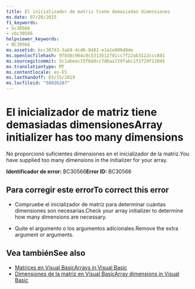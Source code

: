 ```yaml
---
title: El inicializador de matriz tiene demasiadas dimensiones
ms.date: 07/20/2015
f1_keywords:
- bc30566
- vbc30566
helpviewer_keywords:
- BC30566
ms.assetid: bcc30743-3ab9-4cd6-8481-e1a1e800d8de
ms.openlocfilehash: 9f858c964c0c53135127d1cc7f22ab3122ccc881
ms.sourcegitcommit: 5c1abeec15fbddcc7dbaa729fabc1f1f29f12045
ms.translationtype: MT
ms.contentlocale: es-ES
ms.lasthandoff: 03/15/2019
ms.locfileid: "58026287"
---
```

# <a name="array-initializer-has-too-many-dimensions"></a><span data-ttu-id="988a6-102">El inicializador de matriz tiene demasiadas dimensiones</span><span class="sxs-lookup"><span data-stu-id="988a6-102">Array initializer has too many dimensions</span></span>
<span data-ttu-id="988a6-103">No proporcionó suficientes dimensiones en el inicializador de la matriz.</span><span class="sxs-lookup"><span data-stu-id="988a6-103">You have supplied too many dimensions in the initializer for your array.</span></span>  
  
 <span data-ttu-id="988a6-104">**Identificador de error:** BC30566</span><span class="sxs-lookup"><span data-stu-id="988a6-104">**Error ID:** BC30566</span></span>  
  
## <a name="to-correct-this-error"></a><span data-ttu-id="988a6-105">Para corregir este error</span><span class="sxs-lookup"><span data-stu-id="988a6-105">To correct this error</span></span>  
  
-   <span data-ttu-id="988a6-106">Compruebe el inicializador de matriz para determinar cuántas dimensiones son necesarias.</span><span class="sxs-lookup"><span data-stu-id="988a6-106">Check your array initializer to determine how many dimensions are necessary.</span></span>  
  
-   <span data-ttu-id="988a6-107">Quite el argumento o los argumentos adicionales.</span><span class="sxs-lookup"><span data-stu-id="988a6-107">Remove the extra argument or arguments.</span></span>  
  
## <a name="see-also"></a><span data-ttu-id="988a6-108">Vea también</span><span class="sxs-lookup"><span data-stu-id="988a6-108">See also</span></span>

- [<span data-ttu-id="988a6-109">Matrices en Visual Basic</span><span class="sxs-lookup"><span data-stu-id="988a6-109">Arrays in Visual Basic</span></span>](~/docs/visual-basic/programming-guide/language-features/arrays/index.md)
- [<span data-ttu-id="988a6-110">Dimensiones de la matriz en Visual Basic</span><span class="sxs-lookup"><span data-stu-id="988a6-110">Array dimensions in Visual Basic</span></span>](~/docs/visual-basic/programming-guide/language-features/arrays/array-dimensions.md)
